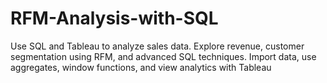 # RFM-Analysis-with-SQL
Use SQL and Tableau to analyze sales data. Explore revenue, customer segmentation using RFM, and advanced SQL techniques. Import data, use aggregates, window functions, and view analytics with Tableau
